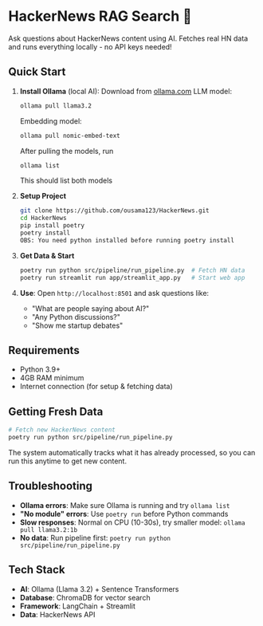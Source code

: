 # HackerNews RAG Search 🔎

Ask questions about HackerNews content using AI. Fetches real HN data and runs everything locally - no API keys needed!

## Quick Start

1. **Install Ollama** (local AI): Download from [ollama.com](https://ollama.com)
   LLM model: 
   ```bash
   ollama pull llama3.2
   ```
   Embedding model:
   ```bash
   ollama pull nomic-embed-text
   ```
   After pulling the models, run 
   ```bash 
   ollama list
   ``` 
   This should list both models

2. **Setup Project**
   ```bash
   git clone https://github.com/ousama123/HackerNews.git
   cd HackerNews
   pip install poetry
   poetry install
   OBS: You need python installed before running poetry install
   ```

3. **Get Data & Start**
   ```bash
   poetry run python src/pipeline/run_pipeline.py  # Fetch HN data
   poetry run streamlit run app/streamlit_app.py   # Start web app
   ```

4. **Use**: Open `http://localhost:8501` and ask questions like:
   - "What are people saying about AI?"
   - "Any Python discussions?"
   - "Show me startup debates"

## Requirements
- Python 3.9+
- 4GB RAM minimum
- Internet connection (for setup & fetching data)

## Getting Fresh Data
```bash
# Fetch new HackerNews content
poetry run python src/pipeline/run_pipeline.py
```
The system automatically tracks what it has already processed, so you can run this anytime to get new content.


## Troubleshooting

- **Ollama errors**: Make sure Ollama is running and try `ollama list`
- **"No module" errors**: Use `poetry run` before Python commands
- **Slow responses**: Normal on CPU (10-30s), try smaller model: `ollama pull llama3.2:1b`
- **No data**: Run pipeline first: `poetry run python src/pipeline/run_pipeline.py`


## Tech Stack
- **AI**: Ollama (Llama 3.2) + Sentence Transformers
- **Database**: ChromaDB for vector search
- **Framework**: LangChain + Streamlit
- **Data**: HackerNews API
